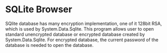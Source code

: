 # SQLite Browser
SQlite database has many encryption implementation, one of it 128bit RSA, which is used by System.Data.Sqlite. This program allows user to open standard unencrypted database or encrypted database created by System.Data.Sqlite. For encrypted database, the current password of the database is needed to open the database.
